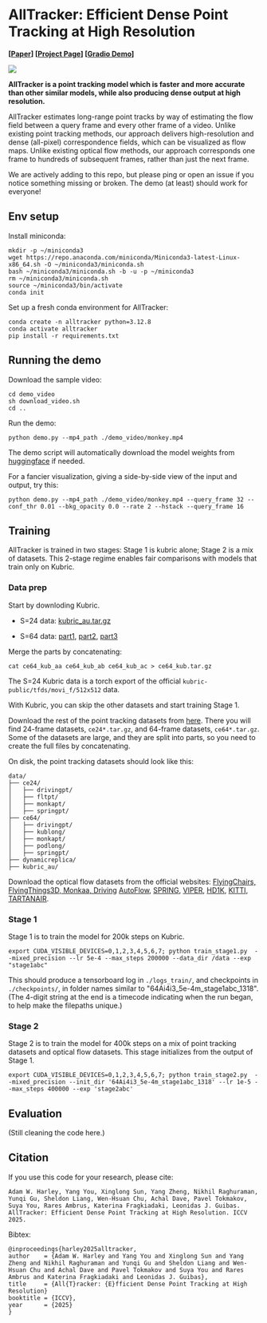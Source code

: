 # AllTracker: Efficient Dense Point Tracking at High Resolution

**[[Paper](https://arxiv.org/abs/2506.07310)] [[Project Page](https://alltracker.github.io/)] [[Gradio Demo](https://huggingface.co/spaces/aharley/alltracker)]**

<img src='https://alltracker.github.io/images/monkey.jpg'>

**AllTracker is a point tracking model which is faster and more accurate than other similar models, while also producing dense output at high resolution.**

AllTracker estimates long-range point tracks by way of estimating the flow field between a query frame and every other frame of a video. Unlike existing point tracking methods, our approach delivers high-resolution and dense (all-pixel) correspondence fields, which can be visualized as flow maps. Unlike existing optical flow methods, our approach corresponds one frame to hundreds of subsequent frames, rather than just the next frame.

We are actively adding to this repo, but please ping or open an issue if you notice something missing or broken. The demo (at least) should work for everyone!


## Env setup

Install miniconda:
```
mkdir -p ~/miniconda3
wget https://repo.anaconda.com/miniconda/Miniconda3-latest-Linux-x86_64.sh -O ~/miniconda3/miniconda.sh
bash ~/miniconda3/miniconda.sh -b -u -p ~/miniconda3
rm ~/miniconda3/miniconda.sh
source ~/miniconda3/bin/activate
conda init
```

Set up a fresh conda environment for AllTracker:

```
conda create -n alltracker python=3.12.8
conda activate alltracker
pip install -r requirements.txt
```

## Running the demo

Download the sample video:
```
cd demo_video
sh download_video.sh
cd ..
```

Run the demo:
```
python demo.py --mp4_path ./demo_video/monkey.mp4
```
The demo script will automatically download the model weights from [huggingface](https://huggingface.co/aharley/alltracker/tree/main) if needed.

For a fancier visualization, giving a side-by-side view of the input and output, try this:
```
python demo.py --mp4_path ./demo_video/monkey.mp4 --query_frame 32 --conf_thr 0.01 --bkg_opacity 0.0 --rate 2 --hstack --query_frame 16
```




## Training

AllTracker is trained in two stages: Stage 1 is kubric alone; Stage 2 is a mix of datasets. This 2-stage regime enables fair comparisons with models that train only on Kubric. 

### Data prep

Start by downloding Kubric. 

- S=24 data: [kubric_au.tar.gz](https://huggingface.co/datasets/aharley/alltracker_data/resolve/main/kubric_au.tar.gz?download=true)

- S=64 data: [part1](https://huggingface.co/datasets/aharley/alltracker_data/resolve/main/ce64_kub_aa?download=true), [part2](https://huggingface.co/datasets/aharley/alltracker_data/resolve/main/ce64_kub_ab?download=true), [part3](https://huggingface.co/datasets/aharley/alltracker_data/resolve/main/ce64_kub_ac?download=true)

Merge the parts by concatenating:
```
cat ce64_kub_aa ce64_kub_ab ce64_kub_ac > ce64_kub.tar.gz
```

The S=24 Kubric data is a torch export of the official `kubric-public/tfds/movi_f/512x512` data.

With Kubric, you can skip the other datasets and start training Stage 1.

Download the rest of the point tracking datasets from [here](https://huggingface.co/datasets/aharley/alltracker_data/tree/main). There you will find 24-frame datasets, `ce24*.tar.gz`, and 64-frame datasets, `ce64*.tar.gz`. Some of the datasets are large, and they are split into parts, so you need to create the full files by concatenating. 

On disk, the point tracking datasets should look like this:
```
data/
├── ce24/
│   ├── drivingpt/
│   ├── fltpt/
│   ├── monkapt/
│   ├── springpt/
├── ce64/
│   ├── drivingpt/
│   ├── kublong/
│   ├── monkapt/
│   ├── podlong/
│   ├── springpt/
├── dynamicreplica/
├── kubric_au/
```

Download the optical flow datasets from the official websites: [FlyingChairs, FlyingThings3D, Monkaa, Driving](https://lmb.informatik.uni-freiburg.de/resources/datasets) [AutoFlow](https://autoflow-google.github.io/), [SPRING](https://spring-benchmark.org/), [VIPER](https://playing-for-benchmarks.org/download/), [HD1K](http://hci-benchmark.iwr.uni-heidelberg.de/), [KITTI](https://www.cvlibs.net/datasets/kitti/eval_scene_flow.php?benchmark=flow), [TARTANAIR](https://theairlab.org/tartanair-dataset/). 


### Stage 1

Stage 1 is to train the model for 200k steps on Kubric. 

```
export CUDA_VISIBLE_DEVICES=0,1,2,3,4,5,6,7; python train_stage1.py  --mixed_precision --lr 5e-4 --max_steps 200000 --data_dir /data --exp "stage1abc" 
```

This should produce a tensorboard log in `./logs_train/`, and checkpoints in `./checkpoints/`, in folder names similar to "64Ai4i3_5e-4m_stage1abc_1318". (The 4-digit string at the end is a timecode indicating when the run began, to help make the filepaths unique.)

### Stage 2

Stage 2 is to train the model for 400k steps on a mix of point tracking datasets and optical flow datasets. This stage initializes from the output of Stage 1.

```
export CUDA_VISIBLE_DEVICES=0,1,2,3,4,5,6,7; python train_stage2.py  --mixed_precision --init_dir '64Ai4i3_5e-4m_stage1abc_1318' --lr 1e-5 --max_steps 400000 --exp 'stage2abc'
```

## Evaluation

(Still cleaning the code here.)


## Citation

If you use this code for your research, please cite:

```
Adam W. Harley, Yang You, Xinglong Sun, Yang Zheng, Nikhil Raghuraman, Yunqi Gu, Sheldon Liang, Wen-Hsuan Chu, Achal Dave, Pavel Tokmakov, Suya You, Rares Ambrus, Katerina Fragkiadaki, Leonidas J. Guibas. AllTracker: Efficient Dense Point Tracking at High Resolution. ICCV 2025.
```

Bibtex:
```
@inproceedings{harley2025alltracker,
author    = {Adam W. Harley and Yang You and Xinglong Sun and Yang Zheng and Nikhil Raghuraman and Yunqi Gu and Sheldon Liang and Wen-Hsuan Chu and Achal Dave and Pavel Tokmakov and Suya You and Rares Ambrus and Katerina Fragkiadaki and Leonidas J. Guibas},
title     = {All{T}racker: {E}fficient Dense Point Tracking at High Resolution}
booktitle = {ICCV},
year      = {2025}
}
```

